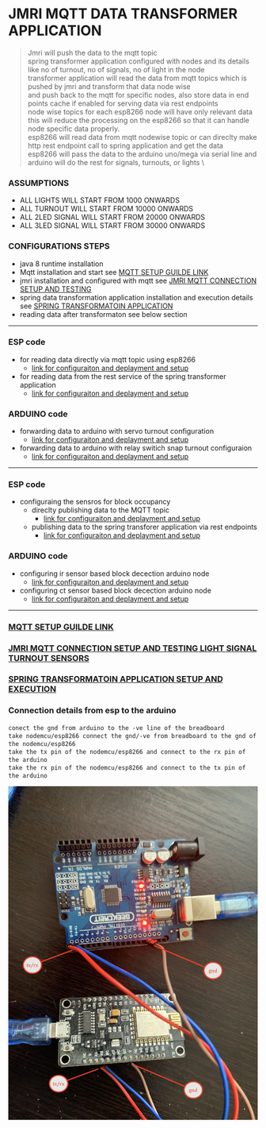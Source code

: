 # JMRI MQTT DATA TRANSFORMER APPLICATION 

> Jmri will push the data to the mqtt topic \
> spring transformer application configured with nodes and its details like no of turnout, no of signals, no of light in the node \
> transformer application will read the data from mqtt topics which is pushed by jmri and transform that data node wise  \
> and push back to the mqtt for specific nodes, also store data in end points cache if enabled for serving data via rest endpoints  \
> node wise topics for each esp8266 node will have only relevant data\
> this will reduce the processing on the esp8266 so that it can handle node specific data properly. \
> esp8266 will read data from mqtt nodewise topic or can direclty make http rest endpoint call to spring application and get the data \
> esp8266 will pass the data to the arduino uno/mega via serial line and arduino will do the rest for signals, turnouts, or lights \

### ASSUMPTIONS 
* ALL LIGHTS WILL START FROM 1000 ONWARDS 
* ALL TURNOUT WILL START FROM 10000 ONWARDS 
* ALL 2LED SIGNAL WILL START FROM 20000 ONWARDS 
* ALL 3LED SIGNAL WILL START FROM 30000 ONWARDS 


### CONFIGURATIONS STEPS 
* java 8 runtime installation 
* Mqtt installation and start see [MQTT SETUP GUILDE LINK ](MQTT-SETUP-README.md)
* jmri installation and configured with mqtt see [JMRI MQTT CONNECTION SETUP AND TESTING ](JMRI-MQTT-SETUP-README.md)
* spring data transformation application installation and execution details see [SPRING TRANSFORMATOIN APPLICATION ](spring-jmri-mqtt-data-transformer/README.md)
* reading data after transformaton see below section 

---


### ESP code 

* for reading data directly via mqtt topic using esp8266 
	* [link for configuraiton and deplayment and setup ]()		
* for reading data from the rest service of the spring transformer application 
	* [link for configuraiton and deplayment and setup ]()		

### ARDUINO code
* forwarding data to arduino with servo turnout configuration 
	* [link for configuraiton and deplayment and setup ]()		
* forwarding data to arduino with relay switich snap turnout configuraion 
	* [link for configuraiton and deplayment and setup ]()		 

---

### ESP code 
* configuraing the sensros for block occupancy 
	* direclty publishing data to the MQTT topic 
		* [link for configuraiton and deplayment and setup ]()		
	* publishing data to the spring transforer application via rest endpoints 
		* [link for configuraiton and deplayment and setup ]()		

### ARDUINO code 		
* configuring ir sensor based block decection arduino node 
	* [link for configuraiton and deplayment and setup ]()		
* configuring ct sensor based block decection arduino node 		
	* [link for configuraiton and deplayment and setup ]()		

----

### [MQTT SETUP GUILDE LINK ](MQTT-SETUP-README.md)


### [JMRI MQTT CONNECTION SETUP AND TESTING LIGHT SIGNAL TURNOUT SENSORS ](JMRI-MQTT-SETUP-README.md)


### [SPRING TRANSFORMATOIN APPLICATION SETUP AND EXECUTION ](spring-jmri-mqtt-data-transformer/README.md)


### Connection details from esp to the arduino 
```
conect the gnd from arduino to the -ve line of the breadboard 
take nodemcu/esp8266 connect the gnd/-ve from breadboard to the gnd of the nodemcu/esp8266
take the tx pin of the nodemcu/esp8266 and connect to the rx pin of the arduino 
take the rx pin of the nodemcu/esp8266 and connect to the tx pin of the arduino 

```

![img](image/con.JPG)